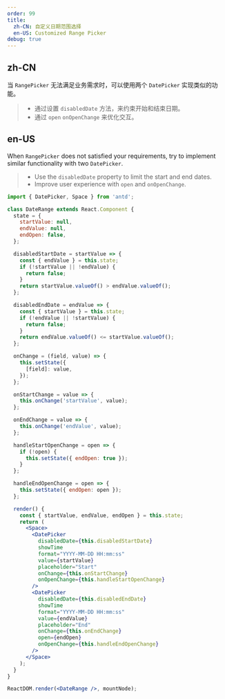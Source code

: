 ```yaml
---
order: 99
title:
  zh-CN: 自定义日期范围选择
  en-US: Customized Range Picker
debug: true
---
```


## zh-CN

当 `RangePicker` 无法满足业务需求时，可以使用两个 `DatePicker` 实现类似的功能。

> - 通过设置 `disabledDate` 方法，来约束开始和结束日期。
> - 通过 `open` `onOpenChange` 来优化交互。

## en-US

When `RangePicker` does not satisfied your requirements, try to implement similar functionality with two `DatePicker`.

> - Use the `disabledDate` property to limit the start and end dates.
> - Improve user experience with `open` and `onOpenChange`.

```jsx
import { DatePicker, Space } from 'antd';

class DateRange extends React.Component {
  state = {
    startValue: null,
    endValue: null,
    endOpen: false,
  };

  disabledStartDate = startValue => {
    const { endValue } = this.state;
    if (!startValue || !endValue) {
      return false;
    }
    return startValue.valueOf() > endValue.valueOf();
  };

  disabledEndDate = endValue => {
    const { startValue } = this.state;
    if (!endValue || !startValue) {
      return false;
    }
    return endValue.valueOf() <= startValue.valueOf();
  };

  onChange = (field, value) => {
    this.setState({
      [field]: value,
    });
  };

  onStartChange = value => {
    this.onChange('startValue', value);
  };

  onEndChange = value => {
    this.onChange('endValue', value);
  };

  handleStartOpenChange = open => {
    if (!open) {
      this.setState({ endOpen: true });
    }
  };

  handleEndOpenChange = open => {
    this.setState({ endOpen: open });
  };

  render() {
    const { startValue, endValue, endOpen } = this.state;
    return (
      <Space>
        <DatePicker
          disabledDate={this.disabledStartDate}
          showTime
          format="YYYY-MM-DD HH:mm:ss"
          value={startValue}
          placeholder="Start"
          onChange={this.onStartChange}
          onOpenChange={this.handleStartOpenChange}
        />
        <DatePicker
          disabledDate={this.disabledEndDate}
          showTime
          format="YYYY-MM-DD HH:mm:ss"
          value={endValue}
          placeholder="End"
          onChange={this.onEndChange}
          open={endOpen}
          onOpenChange={this.handleEndOpenChange}
        />
      </Space>
    );
  }
}

ReactDOM.render(<DateRange />, mountNode);
```
